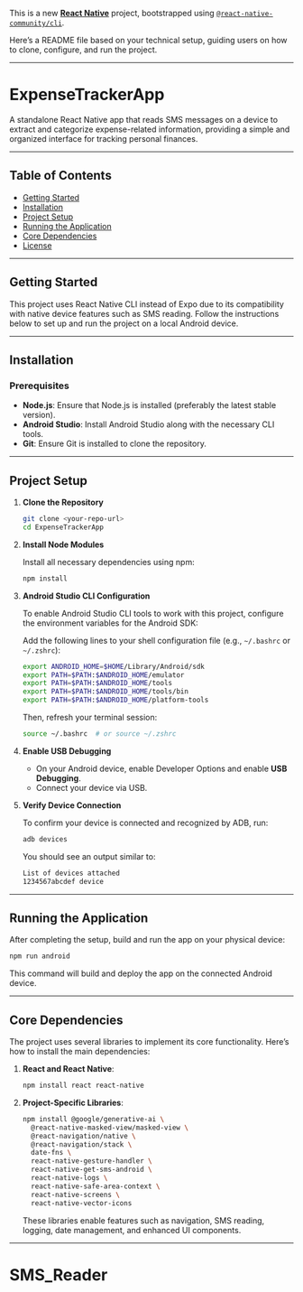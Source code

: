 This is a new [**React Native**](https://reactnative.dev) project, bootstrapped using [`@react-native-community/cli`](https://github.com/react-native-community/cli).

Here’s a README file based on your technical setup, guiding users on how to clone, configure, and run the project.

---

# ExpenseTrackerApp

A standalone React Native app that reads SMS messages on a device to extract and categorize expense-related information, providing a simple and organized interface for tracking personal finances.

---

## Table of Contents
- [Getting Started](#getting-started)
- [Installation](#installation)
- [Project Setup](#project-setup)
- [Running the Application](#running-the-application)
- [Core Dependencies](#core-dependencies)
- [License](#license)

---

## Getting Started

This project uses React Native CLI instead of Expo due to its compatibility with native device features such as SMS reading. Follow the instructions below to set up and run the project on a local Android device.

---

## Installation

### Prerequisites

- **Node.js**: Ensure that Node.js is installed (preferably the latest stable version).
- **Android Studio**: Install Android Studio along with the necessary CLI tools.
- **Git**: Ensure Git is installed to clone the repository.

---

## Project Setup

1. **Clone the Repository**

   ```bash
   git clone <your-repo-url>
   cd ExpenseTrackerApp
   ```

2. **Install Node Modules**

   Install all necessary dependencies using npm:

   ```bash
   npm install
   ```

3. **Android Studio CLI Configuration**

   To enable Android Studio CLI tools to work with this project, configure the environment variables for the Android SDK:

   Add the following lines to your shell configuration file (e.g., `~/.bashrc` or `~/.zshrc`):

   ```bash
   export ANDROID_HOME=$HOME/Library/Android/sdk
   export PATH=$PATH:$ANDROID_HOME/emulator
   export PATH=$PATH:$ANDROID_HOME/tools
   export PATH=$PATH:$ANDROID_HOME/tools/bin
   export PATH=$PATH:$ANDROID_HOME/platform-tools
   ```

   Then, refresh your terminal session:

   ```bash
   source ~/.bashrc  # or source ~/.zshrc
   ```

4. **Enable USB Debugging**

   - On your Android device, enable Developer Options and enable **USB Debugging**.
   - Connect your device via USB.

5. **Verify Device Connection**

   To confirm your device is connected and recognized by ADB, run:

   ```bash
   adb devices
   ```

   You should see an output similar to:

   ```bash
   List of devices attached
   1234567abcdef device
   ```

---

## Running the Application

After completing the setup, build and run the app on your physical device:

```bash
npm run android
```

This command will build and deploy the app on the connected Android device.

---

## Core Dependencies

The project uses several libraries to implement its core functionality. Here’s how to install the main dependencies:

1. **React and React Native**:

   ```bash
   npm install react react-native
   ```

2. **Project-Specific Libraries**:

   ```bash
   npm install @google/generative-ai \
     @react-native-masked-view/masked-view \
     @react-navigation/native \
     @react-navigation/stack \
     date-fns \
     react-native-gesture-handler \
     react-native-get-sms-android \
     react-native-logs \
     react-native-safe-area-context \
     react-native-screens \
     react-native-vector-icons
   ```

   These libraries enable features such as navigation, SMS reading, logging, date management, and enhanced UI components.

---


# SMS_Reader